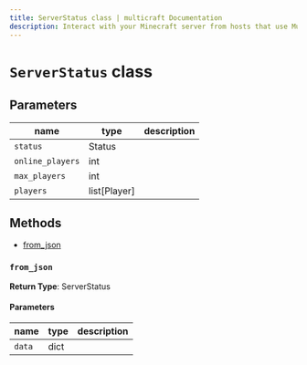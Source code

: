 ```yaml
---
title: ServerStatus class | multicraft Documentation
description: Interact with your Minecraft server from hosts that use Multicraft using Python
---
```


# `ServerStatus` class

## Parameters

| name             | type         | description |
| ---------------- | ------------ | ----------- |
| `status`         | Status       |             |
| `online_players` | int          |             |
| `max_players`    | int          |             |
| `players`        | list[Player] |             |

## Methods

- [from_json](#from_json)

### `from_json`

**Return Type**: ServerStatus

#### Parameters

| name   | type | description |
| ------ | ---- | ----------- |
| `data` | dict |             |
